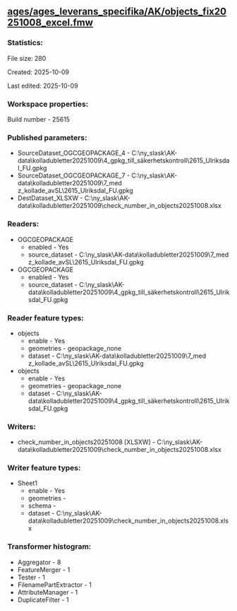 ﻿## [ages/ages_leverans_specifika/AK/objects_fix20251008_excel.fmw](https://github.com/kicki58/kix_working_dir/blob/master/ages/ages_leverans_specifika/AK/objects_fix20251008_excel.fmw)

### Statistics:
File size: 280

Created: 2025-10-09

Last edited: 2025-10-09


### Workspace properties:
Build number    - 25615

### Published parameters:
*  SourceDataset_OGCGEOPACKAGE_4    -   C:\ny_slask\AK-data\kolladubletter20251009\4_gpkg_till_säkerhetskontroll\2615_Ulriksdal_FU.gpkg
*  SourceDataset_OGCGEOPACKAGE_7    -   C:\ny_slask\AK-data\kolladubletter20251009\7_med z_kollade_avSL\2615_Ulriksdal_FU.gpkg
*  DestDataset_XLSXW    -   C:\ny_slask\AK-data\kolladubletter20251009\check_number_in_objects20251008.xlsx

### Readers:
*  OGCGEOPACKAGE
    * enabled    -  Yes
    * source_dataset    -   C:\ny_slask\AK-data\kolladubletter20251009\7_med z_kollade_avSL\2615_Ulriksdal_FU.gpkg
*  OGCGEOPACKAGE
    * enabled    -  Yes
    * source_dataset    -   C:\ny_slask\AK-data\kolladubletter20251009\4_gpkg_till_säkerhetskontroll\2615_Ulriksdal_FU.gpkg

### Reader feature types:
*  objects
    * enable - Yes
    * geometries - geopackage_none
    * dataset - C:\ny_slask\AK-data\kolladubletter20251009\7_med z_kollade_avSL\2615_Ulriksdal_FU.gpkg
*  objects
    * enable - Yes
    * geometries - geopackage_none
    * dataset - C:\ny_slask\AK-data\kolladubletter20251009\4_gpkg_till_säkerhetskontroll\2615_Ulriksdal_FU.gpkg


### Writers:
*  check_number_in_objects20251008 [XLSXW]    -   C:\ny_slask\AK-data\kolladubletter20251009\check_number_in_objects20251008.xlsx

### Writer feature types:
*  Sheet1
    * enable - Yes
    * geometries - 
    * schema - 
    * dataset - C:\ny_slask\AK-data\kolladubletter20251009\check_number_in_objects20251008.xlsx

### Transformer histogram:
*  Aggregator    -   8
*  FeatureMerger    -   1
*  Tester    -   1
*  FilenamePartExtractor    -   1
*  AttributeManager    -   1
*  DuplicateFilter    -   1

